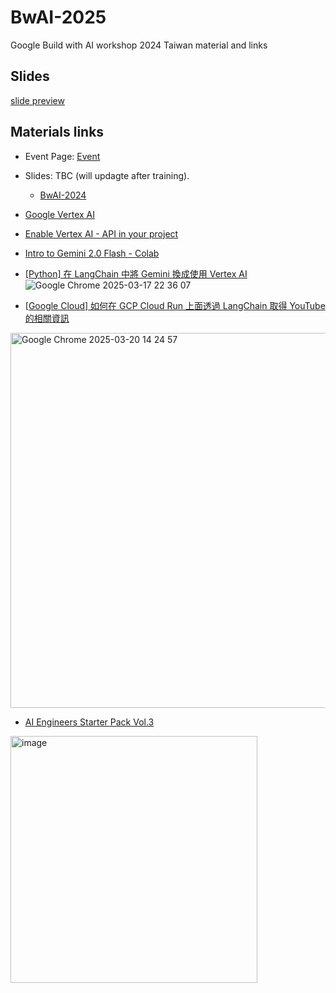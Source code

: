# BwAI-2025

Google Build with AI workshop 2024 Taiwan material and links

## Slides

[slide preview](./20250325_EvanLin.pdf)

## Materials links

- Event Page: [Event](https://gdg.community.dev/events/details/google-gdg-cloud-taipei-presents-build-with-ai-2025-taipei-4-325/)
- Slides: TBC (will updagte after training).
  - [BwAI-2024](https://github.com/kkdai/BwAI-2024)
- [Google Vertex AI](https://console.cloud.google.com/vertex-ai)
- [Enable Vertex AI - API in your project](https://cloud.google.com/vertex-ai/docs/featurestore/setup?hl=zh-cn)

- [Intro to Gemini 2.0 Flash - Colab](https://colab.research.google.com/github/GoogleCloudPlatform/generative-ai/blob/main/gemini/getting-started/intro_gemini_2_0_flash.ipynb)
- [[Python] 在 LangChain 中將 Gemini 換成使用 Vertex AI](https://www.evanlin.com/til-gemini-vertex-ai/)
![Google Chrome 2025-03-17 22 36 07](https://github.com/user-attachments/assets/c6bf8065-d948-40c8-a795-9ece60422bc7)

- [[Google Cloud] 如何在 GCP Cloud Run 上面透過 LangChain 取得 YouTube 的相關資訊](https://www.evanlin.com/langchain-youtube-gcp/)
<img width="600" alt="Google Chrome 2025-03-20 14 24 57" src="https://github.com/user-attachments/assets/1f94ea16-1814-4e85-a04b-e3fa6895ec85" />

- [AI Engineers Starter Pack Vol.3](https://www.aiengineerpack.com/?success=1)
<img width="395" alt="image" src="https://github.com/user-attachments/assets/5bc31c86-f6c1-44cd-a5d0-67893242edca" />

